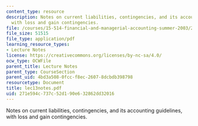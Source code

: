 ```yaml
---
content_type: resource
description: Notes on current liabilities, contingencies, and its accounting guidelines,
  with loss and gain contingencies.
file: /courses/15-514-financial-and-managerial-accounting-summer-2003/271e594c737c52d190e632862dd32016_lec13notes.pdf
file_size: 51515
file_type: application/pdf
learning_resource_types:
- Lecture Notes
license: https://creativecommons.org/licenses/by-nc-sa/4.0/
ocw_type: OCWFile
parent_title: Lecture Notes
parent_type: CourseSection
parent_uid: 4bd3a508-0fcc-f8ec-2607-8dcbdb398798
resourcetype: Document
title: lec13notes.pdf
uid: 271e594c-737c-52d1-90e6-32862dd32016
---
```

Notes on current liabilities, contingencies, and its accounting guidelines, with loss and gain contingencies.